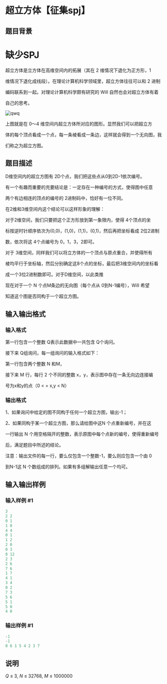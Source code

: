 # 超立方体【征集spj】

## 题目背景

# 缺少SPJ

超立方体是立方体在高维空间内的拓展（其在 2 维情况下退化为正方形，1

维情况下退化成线段）。在理论计算机科学领域里，超立方体往往可以和 2 进制

编码联系到一起。对理论计算机科学颇有研究的 Will 自然也会对超立方体有着

自己的思考。

![qwq](https://cdn.luogu.com.cn/upload/pic/54052.png)

上图就是在 0～4 维空间内超立方体所对应的图形。显然我们可以把超立方

体的每个顶点看成一个点，每一条棱看成一条边，这样就会得到一个无向图，我

们称之为超立方图。

## 题目描述

D维空间内的超立方图有 2D个点，我们把这些点从0到2D-1依次编号。

有一个有趣而重要的充要结论是：一定存在一种编号的方式，使得图中任意

两个有边相连的顶点的编号的 2进制码中，恰好有一位不同。

在2维和3维空间内这个结论可以这样形象的理解：

对于2维空间，我们只要把这个正方形放到第一象限内，使得 4个顶点的坐

标按逆时针顺序依次为(0,0)，(1,0)，(1,1)，(0,1)，然后再把坐标看成 2位2进制

数，依次将这 4个点编号为 0，1，3，2即可。

对于 3维空间，同样我们可以将立方体的一个顶点与原点重合，并使得所有

棱均平行于坐标轴，然后分别确定这8个点的坐标，最后把3维空间内的坐标看

成一个3位2进制数即可。对于D维空间，以此类推

现在对于一个 N 个点M条边的无向图（每个点从 0到N-1编号），Will 希望

知道这个图是否同构于一个超立方图。

## 输入输出格式

### 输入格式

第一行包含一个整数 Q表示此数据中一共包含 Q个询问。

接下来 Q组询问，每一组询问的输入格式如下：

第一行包含两个整数 N 和M，

接下来 M 行，每行 2 个不同的整数 x，y，表示图中存在一条无向边连接编

号为x和y的点（0 < = x,y < N）

### 输出格式

1、如果询问中给定的图不同构于任何一个超立方图，输出-1；

2、如果同构于某一个超立方图，那么请给图中这N 个点重新编号，并在这

一行输出 N 个用空格隔开的整数，表示原图中每个点新的编号，使得重新编号

后，满足题目中所述的结论。

注意：输出文件的每一行，要么仅包含一个整数-1，要么则应包含一个由 0

到N-1这 N 个数组成的排列。如果有多组解输出任意一个均可。

## 输入输出样例

### 输入样例 #1

```cpp
3
2 2
0 1
1 0
4 4
0 1
1 2
2 0
0 3
8 12
2 3
2 6
7 6
1 7
4 1
3 4
0 2
7 3
5 6
5 1
5 0
4 0
```


### 输出样例 #1

```cpp
-1
-1
0 6 1 5 4 2 3 7
```


## 说明

$Q~\leq~3,~N~\leq~32768,~M~\leq~1000000$

